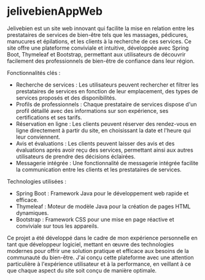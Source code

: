 # jelivebienAppWeb
 Jelivebien est un site web innovant qui facilite la mise en relation entre les prestataires de services de bien-être tels que les massages, pédicures, manucures et épilations, et les clients à la recherche de ces services.
Ce site offre une plateforme conviviale et intuitive, développée avec Spring Boot, Thymeleaf et Bootstrap, permettant aux utilisateurs de découvrir facilement des professionnels de bien-être de confiance dans leur région.

Fonctionnalités clés :
- Recherche de services : Les utilisateurs peuvent rechercher et filtrer les prestataires de services en fonction de leur emplacement, des types de services proposés et des disponibilités.
- Profils de professionnels : Chaque prestataire de services dispose d'un profil détaillé avec des informations sur son expérience, ses certifications et ses tarifs.
- Réservation en ligne : Les clients peuvent réserver des rendez-vous en ligne directement à partir du site, en choisissant la date et l'heure qui leur conviennent.
- Avis et évaluations : Les clients peuvent laisser des avis et des évaluations après avoir reçu des services, permettant ainsi aux autres utilisateurs de prendre des décisions éclairées.
- Messagerie intégrée : Une fonctionnalité de messagerie intégrée facilite la communication entre les clients et les prestataires de services.

Technologies utilisées :
- Spring Boot : Framework Java pour le développement web rapide et efficace.
- Thymeleaf : Moteur de modèle Java pour la création de pages HTML dynamiques.
- Bootstrap : Framework CSS pour une mise en page réactive et conviviale sur tous les appareils.

Ce projet a été développé dans le cadre de mon expérience personnelle en tant que développeur logiciel, mettant en œuvre des technologies modernes pour offrir une solution pratique et efficace aux besoins de la communauté du bien-être. J'ai conçu cette plateforme avec une attention particulière à l'expérience utilisateur et à la performance, en veillant à ce que chaque aspect du site soit conçu de manière optimale.

